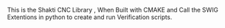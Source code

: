 This is the Shakti CNC Library , When Built with 
CMAKE and Call the SWIG Extentions in python to create and run Verification scripts.
